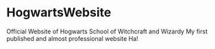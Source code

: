 # HogwartsWebsite
Official Website of Hogwarts School of Witchcraft and Wizardy
My first published and almost professional website
Ha!
